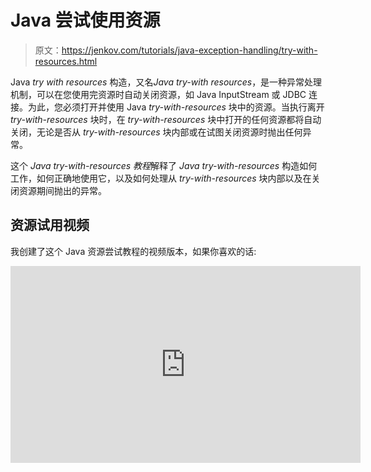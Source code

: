 # Java 尝试使用资源

> 原文：<https://jenkov.com/tutorials/java-exception-handling/try-with-resources.html>

Java *try with resources* 构造，又名*Java try-with resources*，是一种异常处理机制，可以在您使用完资源时自动关闭资源，如 Java InputStream 或 JDBC 连接。为此，您必须打开并使用 Java *try-with-resources* 块中的资源。当执行离开 *try-with-resources* 块时，在 *try-with-resources* 块中打开的任何资源都将自动关闭，无论是否从 *try-with-resources* 块内部或在试图关闭资源时抛出任何异常。

这个 *Java try-with-resources 教程*解释了 *Java try-with-resources* 构造如何工作，如何正确地使用它，以及如何处理从 *try-with-resources* 块内部以及在关闭资源期间抛出的异常。

## 资源试用视频

我创建了这个 Java 资源尝试教程的视频版本，如果你喜欢的话:

<iframe width="560" height="315" src="https://www.youtube.com/embed/GBtQW3XF3Lg" frameborder="0" allow="accelerometer; autoplay; encrypted-media; gyroscope; picture-in-picture" allowfullscreen=""><h2>用资源尝试</h2> <p>为了了解 Java <em> try-with-resources </em>构造是如何工作的，让我们看一个 Java <em> try-with-resources </em>的例子:</p> <pre class="codeBox"> private static void printFile() throws IOException { try(FileInputStream input = new FileInputStream("file.txt")) { int data = input.read(); while(data != -1){ System.out.print((char) data); data = input.read(); } } } </pre> <p>这个<em> try-with-resources </em>示例展示了如何在<em> try-with-resources </em>块中打开一个<a href="/java-io/fileinputstream.html"> Java FileInputStream </a>，从<code>FileInputStream</code>中读取一些数据，并在执行离开<em> try-with-resources </em>块(未明确显示)时自动关闭<code>FileInputStream</code>。</p> <p>注意上面的<em> try-with-resources </em>示例中方法内的第一行:</p> <pre class="codeBox"> try(FileInputStream input = new FileInputStream("file.txt")) { </pre> <p>这是<em>尝试资源</em>构造。<code>FileInputStream</code>变量在<code>try</code>关键字后的括号内声明。此外，一个<code>FileInputStream</code>被实例化并赋给变量。</p> <p>当<code>try</code>块完成时，<code>FileInputStream</code>将自动关闭。这是可能的，因为<code>FileInputStream</code>实现了 Java 接口<code>java.lang.AutoCloseable</code>。实现该接口的所有类都可以在 try-with-resources 构造中使用。</p> <h2>使用资源进行尝试 Java 9 增强</h2> <p>在 Java 9 之前，必须在 try-with-resources 构造的<em> try </em>块的括号内创建自动关闭的资源。从 Java 9 开始，这就不再需要了。如果引用资源的变量实际上是 final，那么只需在 try 块括号内输入对该变量的引用。下面是 Java 9 <em> try-with-resources </em>增强的一个例子:</p> <pre class="codeBox"> private static void printFile() throws IOException { FileInputStream input = new FileInputStream("file.txt"); try(input) { int data = input.read(); while(data != -1){ System.out.print((char) data); data = input.read(); } } } </pre> <p>注意<code>input</code>变量现在是如何声明的，并且在<em> try </em>块之外分配了一个<code>FileInputStream</code>。还要注意，<code>input</code>变量是如何在<em> try </em>块的括号内引用的。这样，一旦退出<em> try </em>块，Java 仍然会正确关闭它。</p> <h2>使用多种资源</h2> <p>您可以在 Java <em> try-with-resources </em>块中使用多个资源，并让它们自动关闭。下面是一个在<em> try-with-resources </em>块中使用多个资源的例子:</p> <pre class="codeBox"> private static void printFile() throws IOException { try( FileInputStream input = new FileInputStream("file.txt"); BufferedInputStream bufferedInput = new BufferedInputStream(input) ) { int data = bufferedInput.read(); while(data != -1){ System.out.print((char) data); data = bufferedInput.read(); } } } </pre> <p>这个例子在<em> try </em>关键字后的括号内创建了两个资源。一个<code>FileInputStream</code>和一个<code>BufferedInputStream</code>。当执行离开<em> try </em>块时，这两个资源都会自动关闭。</p> <h3>地产禁用令</h3> <p>Java try-with-resources 构造中声明的资源将以与括号中创建/列出它们的顺序相反的顺序关闭。在上一节的例子中，首先关闭 <bufferedinputstream>，然后关闭<code>FileInputStream</code>。</bufferedinputstream></p> <h2>自定义可自动关闭的实现</h2> <p>Java <em> try-with-resources </em>构造不仅仅适用于 Java 的内置类。您也可以在自己的类中实现<code>java.lang.AutoCloseable</code>接口，并将它们与<em> try-with-resources </em>构造一起使用。</p> <p><code>AutoClosable</code>接口只有一个名为<code>close()</code>的方法。界面看起来是这样的:</p> <pre class="codeBox"> public interface AutoClosable { public void close() throws Exception; } </pre> <p>任何实现这个接口的类都可以与 Java <em> try-with-resources </em>构造一起使用。下面是一个简单的实现示例:</p> <pre class="codeBox"> public class MyAutoClosable implements AutoCloseable { public void doIt() { System.out.println("MyAutoClosable doing it!"); } @Override public void close() throws Exception { System.out.println("MyAutoClosable closed!"); } } </pre> <p><code>doIt()</code>方法不是<code>AutoClosable</code>接口的一部分。它在那里是因为我们希望能够做一些事情，而不仅仅是关闭对象。</p> <p>下面是一个如何将<code>MyAutoClosable</code>与<em> try-with-resources </em>构造一起使用的示例:</p> <pre class="codeBox"> private static void myAutoClosable() throws Exception { try(MyAutoClosable myAutoClosable = new MyAutoClosable()){ myAutoClosable.doIt(); } } </pre> <p>下面是调用方法<code>myAutoClosable()</code>时打印到<code>System.out</code>的输出:</p> <pre class="codeBox"> MyAutoClosable doing it! MyAutoClosable closed! </pre> <p>如您所见，<em> try-with-resources </em>是一种非常强大的方法，可以确保在<code>try-catch</code>块中使用的资源被正确关闭，无论这些资源是您自己创建的，还是 Java 的内置组件。</p> <h2>用资源尝试异常处理</h2> <p>Java <em> try-with-resources </em>块的异常处理语义与标准 Java <em> try-catch-finally </em>块的异常处理语义略有不同。在大多数情况下，修改后的语义会比原来的<em> try-catch-finally </em>块的语义更好地为您服务，即使您没有准确理解其中的区别。即便如此，在<em> try-with-resources </em>构造中，实际理解异常处理方式是一个好主意。因此，我将在这里解释<em> try-with-resources </em>构造的异常处理语义。</p> <p>如果从 Java <em> try-with-resources </em>块中抛出异常，那么在<em> try </em>块的括号中打开的任何资源仍然会自动关闭。异常的抛出将强制执行离开<em> try </em>块，这将强制自动关闭资源。一旦资源被关闭，从<em> try </em>块内部抛出的异常将会在调用栈中向上传播。</p> <p>当您试图关闭某些资源时，它们也可能会引发异常。当您试图关闭某个资源时，如果该资源抛出异常，在同一个<em> try-with-resources </em>块中打开的任何其他资源仍将被关闭。关闭所有资源后，失败的关闭尝试的异常将在调用堆栈中向上传播。如果多个资源关闭尝试引发了多个异常，那么遇到的第一个异常将是在调用堆栈中向上传播的异常。其余的异常将被抑制。</p> <p>如果从<em> try-with-resources </em>块内部抛出异常，并且当资源关闭时(当<code>close()</code>被调用时)，在<em> try </em>块内部抛出的异常将被向上传播到调用堆栈。尝试关闭资源时引发的异常将被抑制。这与普通<a href="basic-try-catch-finally.html"> try-catch-finally </a>块中发生的情况相反，在普通块中，遇到的最后一个异常是向上传播到调用堆栈的异常。</p> <p>为了更好地理解 Java <em> try-with-resources </em>构造的异常处理语义，让我们看一些例子。对于这些例子，我创建了下面的<code>AutoClosable</code>实现，我可以在使用和试图关闭时强制抛出异常:</p> <pre class="codeBox"> public class AutoClosableResource implements AutoCloseable { private String name = null; private boolean throwExceptionOnClose = false; public AutoClosableResource(String name, boolean throwExceptionOnClose) { this.name = name; this.throwExceptionOnClose = throwExceptionOnClose; } public void doOp(boolean throwException) throws Exception { System.out.println("Resource " + this.name + " doing operation"); if(throwException) { throw new Exception("Error when calling doOp() on resource " + this.name); } } @Override public void close() throws Exception { System.out.println("Resource " + this.name + " close() called"); if(this.throwExceptionOnClose){ throw new Exception("Error when trying to close resource " + this.name); } } } </pre> <p>首先，让我们看一个使用单一资源的基本示例:</p> <pre class="codeBox"> public static void main(String[] args){ try { tryWithResourcesSingleResource(); } catch (Exception e) { e.printStackTrace(); Throwable[] suppressed = e.getSuppressed(); } } public static void tryWithResourcesSingleResource() throws Exception { try(AutoClosableResource resourceOne = new AutoClosableResource("One", false)) { resourceOne.doOp(false); } } </pre> <p>如果<code>AutoClosableResource</code>构造的第二个参数被更改为<code>true</code>，它将在试图关闭时抛出一个异常。在这种情况下，当试图关闭时抛出的异常将沿调用堆栈向上传播到<code>main()</code>方法，在那里<em> try-catch </em>块将捕获它。在这种情况下，从<code>e.getSuppessed()</code>返回的<code>Throwable</code>数组将是一个空数组(大小为 0)。</p> <p>如果<code>resourceOne.doOp()</code>的参数也被更改为<code>true</code>,<code>doOp()</code>方法将抛出一个异常。在这种情况下，就是这个异常被向上传播到调用栈的<code>main()</code>方法。试图关闭资源时抛出的异常可以在由<code>e.getSuppressed()</code>返回的<code>Throwable</code>数组中找到。</p> <p>让我们看一个使用两个<code>AutoClosable</code>资源的例子:</p> <pre class="codeBox"> public static void main(String[] args){ try { tryWithResourcesTwoResources(); } catch (Exception e) { e.printStackTrace(); Throwable[] suppressed = e.getSuppressed(); System.out.println("suppressed = " + suppressed); } } public static void tryWithResourcesTwoResources() throws Exception { try(AutoClosableResource resourceOne = new AutoClosableResource("One", true); AutoClosableResource resourceTwo = new AutoClosableResource("Two", true) ){ resourceOne.doOp(true); resourceTwo.doOp(false); } } </pre> <p>在只有一个资源抛出异常的情况下，无论是在使用期间还是试图关闭时，行为都与只使用一个资源时相同。然而，在上面的例子中，我已经强制两个资源在试图关闭时抛出异常，并且第一个资源在使用时抛出异常(当调用<code>doOp()</code>时)。在这种情况下，从<em> try </em>块内部抛出的异常会向上传播到调用堆栈。试图关闭资源时抛出的两个异常在由<code>e.getSuppressed()</code>返回的<code>Throwable</code>数组中可用。</p> <p>记住，在<em> try </em>块中只能抛出一个异常。一旦抛出异常，<em> try </em>块代码就会退出，并且尝试关闭资源。</p> <h3>捕捉块</h3> <p>您可以将一个<em> catch </em>块添加到一个<em> try-with-resources </em>块中，就像您可以添加到一个标准的<em> try </em>块中一样。如果从<em> try-with-resources </em>块的<em> try </em>块中抛出异常，那么<em> catch </em>块将捕获它，就像它与标准的<em> try </em>构造一起使用时一样。</p> <p>在进入<em> catch </em>块之前，<em> try-with-resources </em>构造将尝试关闭在<em> try </em>块中打开的资源。如果在试图关闭其中一个资源时抛出异常，这些异常将可以从<em> catch </em>块中的异常的<code>getSuppressed()</code>方法中获得。下面是一个 Java <em> try-with-resources </em>块与一个<em> catch </em>块的例子:</p> <pre class="codeBox"> try(AutoClosableResource resourceOne = new AutoClosableResource("One", true)) { resourceOne.doOp(true); } catch(Exception e) { Throwable[] suppressed = e.getSuppressed(); throw e; } </pre> <p>在上面的例子中，<code>AutoClosableResource</code>被配置为在调用<code>doOp()</code>和试图关闭(通过<code>close()</code>)时抛出异常。从<code>doOp()</code>抛出的异常在<em> catch </em>块中被捕获，它的<code>getSuppressed()</code>方法返回一个数组，该数组包含当试图关闭资源时抛出的异常。</p> <p>如果只有在试图关闭资源时才抛出异常，那么<em> catch </em>块也将捕获它。该异常的<code>getSuppressed()</code>方法将返回一个空数组，因为没有隐藏异常。</p> <h3>最终阻止</h3> <p>也可以将<em> finally </em>块添加到 Java <em> try-with-resources </em>块中。它的行为就像一个标准的<em> finally </em>块，这意味着它将在退出<em> try-with-resources </em>块之前的最后一步被执行——在任何<em> catch </em>块被执行之后。</p> <p>如果您从<em> try-with-resources </em>构造的<em> finally </em>块中抛出一个异常，所有之前抛出的异常都将丢失！下面是一个从 Java <em> try-with-resources </em>构造的<em> finally </em>块中抛出异常的例子:</p> <pre class="codeBox"> public static void main(String[] args){ try { tryWithResourcesSingleResource(); } catch (Exception e) { e.printStackTrace(); Throwable[] suppressed = e.getSuppressed(); } } public static void tryWithResourcesSingleResource() throws Exception { try(AutoClosableResource resourceOne = new AutoClosableResource("One", true)) { resourceOne.doOp(false); } catch(Exception e) { Throwable[] suppressed = e.getSuppressed(); throw e; } finally { throw new Exception("Hey, an exception from the finally block"); } } </pre> <p>注意，从<em> catch </em>块中抛出的异常将被忽略，因为新的异常是从<em> finally </em>块中抛出的。如果没有<em>挡</em>挡，也是如此。那么从<em> try </em>块内部抛出的任何异常都会丢失，因为新的异常是从<em> finally </em>块内部抛出的。任何先前的异常都没有被抑制，所以它们在从<em> finally </em>块抛出的异常中不可用。</p> <h3>手动添加隐藏的异常</h3> <p><code>Throwable</code>类有一个名为<code>addSuppressed()</code>的方法，它将一个<code>Throwable</code>对象作为参数。如果你需要的话，使用<code>addSuppressed()</code>方法可以将被抑制的异常添加到另一个异常中。下面的示例展示了如何手动将隐藏的异常添加到 Java 异常中:</p> <pre class="codeBox"> Exception finalException = null; try(AutoClosableResource resourceOne = new AutoClosableResource("One", true)) { resourceOne.doOp(false); } catch(Exception e) { finalException = new Exception("Error..."); finalException.addSuppressed(e); for(Throwable suppressed : e.getSuppressed()){ finalException.addSuppressed(suppressed); } } finally { if(finalException != null){ throw finalException; } } </pre> <p>注意如何在<em> try-with-resources </em>构造之外声明<code>Throwable</code>引用。否则<em>捕捉</em>和<em>最后</em>块不能访问。</p> <p>在大多数情况下，您不需要手动将隐藏的异常添加到异常中，但是现在您至少已经看到了如何做，以防您遇到需要它的情况。</p> <h2>资源管理与尝试-捕捉-最后，老学校的风格</h2> <p>Java 7 中添加了 Java <em> try-with-resources </em>构造。在 Java 7 之前，管理需要显式关闭的资源有些繁琐。您必须手动处理资源的正确关闭。这不是一个容易正确处理的任务。要理解为什么，请看下面的方法，该方法读取一个文件并将其打印到<code>System.out</code>:</p> <pre class="codeBox"> private static void printFile() throws IOException { InputStream input = null; try { input = <b>new FileInputStream("file.txt");</b> int data = <b>input.read();</b> while(data != -1){ System.out.print((char) data); data = <b>input.read();</b> } } finally { if(input != null){ <b>input.close();</b> } } } </pre> <p>粗体标记的代码是代码可以抛出<code>Exception</code>的地方。如你所见，这可能发生在<code>try</code>区块的 3 个地方，以及<code>finally</code>区块的 1 个地方。</p> <p>无论<code>try</code>程序块是否抛出异常，总是执行<code>finally</code>程序块。这意味着无论<code>try</code>区块发生什么情况，<code>InputStream</code>都是关闭的。或者说，试图关闭。如果关闭失败，<code>InputStream</code>的<code>close()</code>方法也可能抛出异常。</p> <p>假设从<code>try</code>块内部抛出了一个异常。然后执行<code>finally</code>块。想象一下，从<code>finally</code>块中也抛出了一个异常。您认为哪个异常会在调用堆栈中向上传播？</p> <p>从<code>finally</code>块抛出的异常将被向上传播到调用堆栈，即使从<code>try</code>块抛出的异常可能与传播更相关。</p> </body> </html></iframe>
